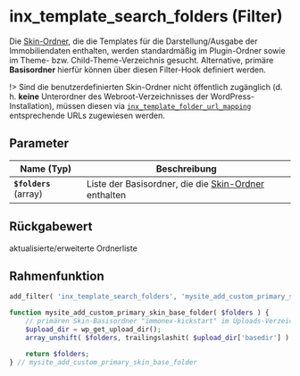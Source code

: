 # inx_template_search_folders (Filter)

Die [Skin-Ordner](skins), die die Templates für die Darstellung/Ausgabe der Immobiliendaten enthalten, werden standardmäßig im Plugin-Ordner sowie im Theme- bzw. Child-Theme-Verzeichnis gesucht. Alternative, primäre **Basisordner** hierfür können über diesen Filter-Hook definiert werden.

!> Sind die benutzerdefinierten Skin-Ordner nicht öffentlich zugänglich (d. h. **keine** Unterordner des Webroot-Verzeichnisses der WordPress-Installation), müssen diesen via [`inx_template_folder_url_mapping`](filter-inx-template-folder-url-mappings) entsprechende URLs zugewiesen werden.

## Parameter

| Name (Typ) | Beschreibung |
| ---------- | ------------ |
| **`$folders`** (array) | Liste der Basisordner, die die [Skin-Ordner](skins#ordner) enthalten |

## Rückgabewert

aktualisierte/erweiterte Ordnerliste

## Rahmenfunktion

[](_info-snippet-einbindung.md ':include')

```php
add_filter( 'inx_template_search_folders', 'mysite_add_custom_primary_skin_base_folder' );

function mysite_add_custom_primary_skin_base_folder( $folders ) {
	// primären Skin-Basisordner "immonex-kickstart" im Uploads-Verzeichnis ergänzen
	$upload_dir = wp_get_upload_dir();
	array_unshift( $folders, trailingslashit( $upload_dir['basedir'] ) . 'immonex-kickstart' );

	return $folders;
} // mysite_add_custom_primary_skin_base_folder
```

[](_backlink.md ':include')